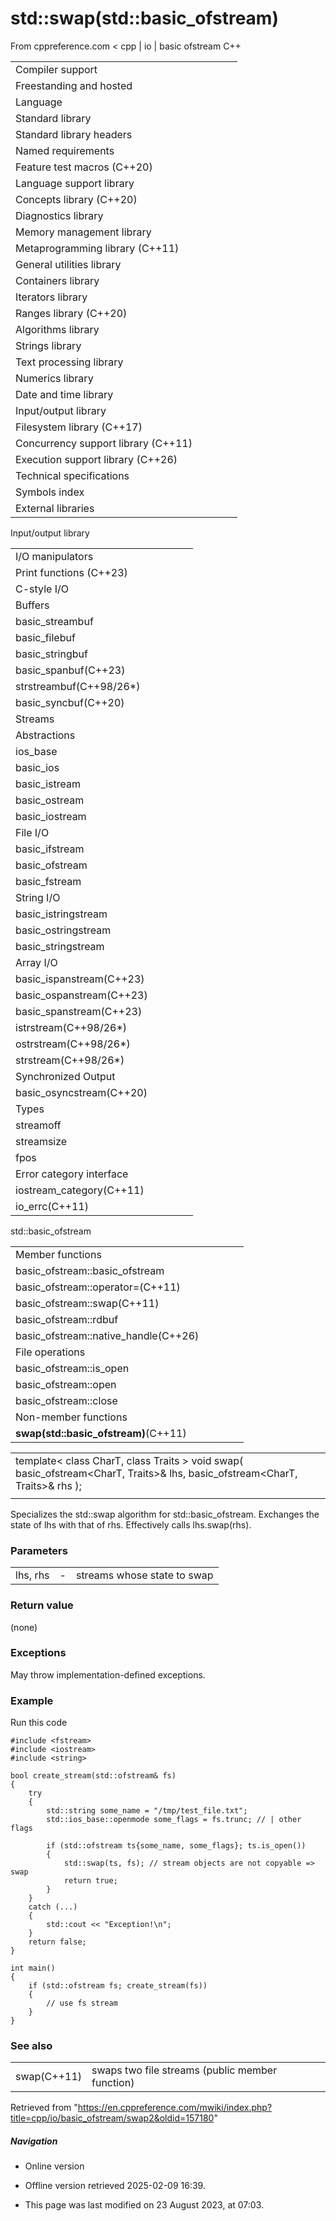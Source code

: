 # std::swap(std::basic_ofstream)

From cppreference.com
< cpp‎ | io‎ | basic ofstream
C++

|  |  |  |  |  |
| --- | --- | --- | --- | --- |
| Compiler support | | | | |
| Freestanding and hosted | | | | |
| Language | | | | |
| Standard library | | | | |
| Standard library headers | | | | |
| Named requirements | | | | |
| Feature test macros (C++20) | | | | |
| Language support library | | | | |
| Concepts library (C++20) | | | | |
| Diagnostics library | | | | |
| Memory management library | | | | |
| Metaprogramming library (C++11) | | | | |
| General utilities library | | | | |
| Containers library | | | | |
| Iterators library | | | | |
| Ranges library (C++20) | | | | |
| Algorithms library | | | | |
| Strings library | | | | |
| Text processing library | | | | |
| Numerics library | | | | |
| Date and time library | | | | |
| Input/output library | | | | |
| Filesystem library (C++17) | | | | |
| Concurrency support library (C++11) | | | | |
| Execution support library (C++26) | | | | |
| Technical specifications | | | | |
| Symbols index | | | | |
| External libraries | | | | |

Input/output library

|  |  |  |  |  |
| --- | --- | --- | --- | --- |
| I/O manipulators | | | | |
| Print functions (C++23) | | | | |
| C-style I/O | | | | |
| Buffers | | | | |
| basic_streambuf | | | | |
| basic_filebuf | | | | |
| basic_stringbuf | | | | |
| basic_spanbuf(C++23) | | | | |
| strstreambuf(C++98/26\*) | | | | |
| basic_syncbuf(C++20) | | | | |
| Streams | | | | |
| Abstractions | | | | |
| ios_base | | | | |
| basic_ios | | | | |
| basic_istream | | | | |
| basic_ostream | | | | |
| basic_iostream | | | | |
| File I/O | | | | |
| basic_ifstream | | | | |
| basic_ofstream | | | | |
| basic_fstream | | | | |
| String I/O | | | | |
| basic_istringstream | | | | |
| basic_ostringstream | | | | |
| basic_stringstream | | | | |
| Array I/O | | | | |
| basic_ispanstream(C++23) | | | | |
| basic_ospanstream(C++23) | | | | |
| basic_spanstream(C++23) | | | | |
| istrstream(C++98/26\*) | | | | |
| ostrstream(C++98/26\*) | | | | |
| strstream(C++98/26\*) | | | | |
| Synchronized Output | | | | |
| basic_osyncstream(C++20) | | | | |
| Types | | | | |
| streamoff | | | | |
| streamsize | | | | |
| fpos | | | | |
| Error category interface | | | | |
| iostream_category(C++11) | | | | |
| io_errc(C++11) | | | | |

std::basic_ofstream

|  |  |  |  |  |
| --- | --- | --- | --- | --- |
| Member functions | | | | |
| basic_ofstream::basic_ofstream | | | | |
| basic_ofstream::operator=(C++11) | | | | |
| basic_ofstream::swap(C++11) | | | | |
| basic_ofstream::rdbuf | | | | |
| basic_ofstream::native_handle(C++26) | | | | |
| File operations | | | | |
| basic_ofstream::is_open | | | | |
| basic_ofstream::open | | | | |
| basic_ofstream::close | | | | |
| Non-member functions | | | | |
| ****swap(std::basic_ofstream)****(C++11) | | | | |

|  |  |  |
| --- | --- | --- |
| template< class CharT, class Traits >  void swap( basic_ofstream<CharT, Traits>& lhs, basic_ofstream<CharT, Traits>& rhs ); |  |  |
|  |  |  |

Specializes the std::swap algorithm for std::basic_ofstream. Exchanges the state of lhs with that of rhs. Effectively calls lhs.swap(rhs).

### Parameters

|  |  |  |
| --- | --- | --- |
| lhs, rhs | - | streams whose state to swap |

### Return value

(none)

### Exceptions

May throw implementation-defined exceptions.

### Example

Run this code

```
#include <fstream>
#include <iostream>
#include <string>
 
bool create_stream(std::ofstream& fs)
{
    try
    {
        std::string some_name = "/tmp/test_file.txt";
        std::ios_base::openmode some_flags = fs.trunc; // | other flags
 
        if (std::ofstream ts{some_name, some_flags}; ts.is_open())
        {
            std::swap(ts, fs); // stream objects are not copyable => swap
            return true;
        }
    }
    catch (...)
    {
        std::cout << "Exception!\n";
    }
    return false;
}
 
int main()
{
    if (std::ofstream fs; create_stream(fs))
    {
        // use fs stream
    }
}

```

### See also

|  |  |
| --- | --- |
| swap(C++11) | swaps two file streams   (public member function) |

Retrieved from "<https://en.cppreference.com/mwiki/index.php?title=cpp/io/basic_ofstream/swap2&oldid=157180>"

##### Navigation

- Online version
- Offline version retrieved 2025-02-09 16:39.

- This page was last modified on 23 August 2023, at 07:03.